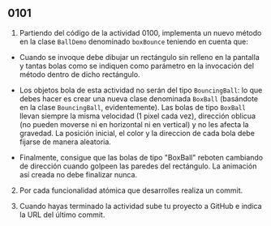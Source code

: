 ## 0101

1. Partiendo del código de la actividad 0100, implementa un nuevo método en la clase `BallDemo` denominado `boxBounce` teniendo en cuenta que:

  - Cuando se invoque debe dibujar un rectángulo sin relleno en la pantalla y tantas bolas como se indiquen como parámetro en la invocación del método dentro de dicho rectángulo. 
  
  - Los objetos bola de esta actividad no serán del tipo `BouncingBall`: lo que debes hacer es crear una nueva clase denominada `BoxBall` (basándote en la clase `BouncingBall`, evidentemente). Las bolas de tipo `BoxBall` llevan siempre la misma velocidad (1 pixel cada vez), dirección oblicua (no pueden moverse ni en horizontal ni en vertical) y no les afecta la gravedad. La posición inicial, el color y la direccion de cada bola debe fijarse de manera aleatoria.
  
  - Finalmente, consigue que las bolas de tipo "BoxBall" reboten cambiando de dirección cuando golpeen las paredes del rectángulo. La animación así creada no debe finalizar nunca.

2. Por cada funcionalidad atómica que desarrolles realiza un commit.

3. Cuando hayas terminado la actividad sube tu proyecto a GitHub e indica la URL del último commit.
